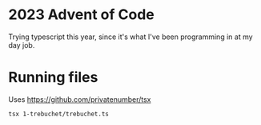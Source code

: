 # 2023 Advent of Code
Trying typescript this year, since it's what I've been programming in at my day job.

# Running files
Uses https://github.com/privatenumber/tsx
```
tsx 1-trebuchet/trebuchet.ts
```
